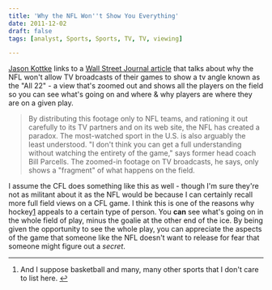 ```yaml
---
title: 'Why the NFL Won''t Show You Everything'
date: 2011-12-02
draft: false
tags: [analyst, Sports, Sports, TV, TV, viewing]

---
```


[Jason Kottke](http://kottke.org/11/12/what-the-nfl-wont-show-you) links to a [Wall Street Journal article](http://online.wsj.com/article/SB10001424052970203716204577015903150731054.html?mod=googlenews_wsj) that talks about why the NFL won't allow TV broadcasts of their games to show a tv angle known as the "All 22" - a view that's zoomed out and shows all the players on the field so you can see what's going on and where & why players are where they are on a given play.

> By distributing this footage only to NFL teams, and rationing it out carefully to its TV partners and on its web site, the NFL has created a paradox. The most-watched sport in the U.S. is also arguably the least understood. "I don't think you can get a full understanding without watching the entirety of the game," says former head coach Bill Parcells. The zoomed-in footage on TV broadcasts, he says, only shows a "fragment" of what happens on the field.

I assume the CFL does something like this as well - though I'm sure they're not as militant about it as the NFL would be because I can certainly recall more full field views on a CFL game. I think this is one of the reasons why hockey[1](#fn-19852:1) appeals to a certain type of person. You **can** see what's going on in the whole field of play, minus the goalie at the other end of the ice. By being given the opportunity to see the whole play, you can appreciate the aspects of the game that someone like the NFL doesn't want to release for fear that someone might figure out a _secret_.

* * *

1.  And I suppose basketball and many, many other sports that I don't care to list here. [↩](#fnref-19852:1)